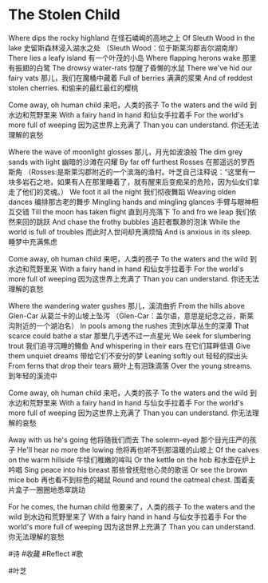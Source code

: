 # The Stolen Child

Where dips the rocky highland 在怪石嶙峋的高地之上
Of Sleuth Wood in the lake 史留斯森林浸入湖水之处
（Sleuth Wood：位于斯莱沟郡吉尔湖南岸）
There lies a leafy island 有一个叶茂的小岛
Where flapping herons wake 那里有振翅的白鹭
The drowsy water-rats 惊醒了昏懒的水鼠
There we've hid our fairy vats 那儿，我们在魔桶中藏着
Full of berries 满满的浆果
And of reddest stolen cherries. 和偷来的最红最红的樱桃

Come away, oh human child 来吧，人类的孩子
To the waters and the wild 到水边和荒野里来
With a fairy hand in hand 和仙女手拉着手
For the world's more full of weeping 因为这世界上充满了
Than you can understand. 你还无法理解的哀愁

Where the wave of moonlight glosses 那儿，月光如波浪般
The dim grey sands with light 幽暗的沙滩在闪耀
By far off furthest Rosses 在那遥远的罗西斯角
（Rosses:是斯莱沟郡附近的一个滨海的渔村。叶芝自己注释说：“这里有一块多岩石之地，如果有人在那里睡着了，就有醒来后变痴呆的危险，因为仙女们拿走了他们的灵魂。）
We foot it all the night 我们彻夜舞蹈
Weaving olden dances 编排那古老的舞步
Mingling hands and mingling glances 手臂与眼神相互交错
Till the moon has taken flight 直到月亮落下
To and fro we leap 我们依然来回的跳跃
And chase the frothy bubbles 追赶者飘渺的泡沫
While the world is full of troubles 而此时人世间却充满烦恼
And is anxious in its sleep. 睡梦中充满焦虑

Come away, oh human child 来吧，人类的孩子
To the waters and the wild 到水边和荒野里来
With a fairy hand in hand 和仙女手拉着手
For the world's more full of weeping 因为这世界上充满了
Than you can understand. 你还无法理解的哀愁

Where the wandering water gushes 那儿，溪流曲折
From the hills above Glen-Car 从葛兰卡的山坡上坠泻
（Glen-Car：盖尔语，意思是纪念之谷，斯莱沟附近的一个湖泊名）
In pools among the rushes 流到水草丛生的深潭
That scarce could bathe a star 那里几乎透不过一点星光
We seek for slumbering trout 我们追寻沉睡的鳟鱼
And whispering in their ears 在它们耳畔低语
Give them unquiet dreams 带给它们不安分的梦
Leaning softly out 轻轻的探出头
From ferns that drop their tears 厥叶上有泪珠滴落
Over the young streams. 到年轻的溪流中

Come away, oh human child 来吧，人类的孩子
To the waters and the wild 到水边和荒野里来
With a fairy hand in hand 与仙女手拉着手
For the world's more full of weeping 因为这世界上充满了
Than you can understand. 你无法理解的哀愁

Away with us he's going 他将随我们而去
The solemn-eyed 那个目光庄严的孩子
He'll hear no more the lowing 他将再也听不到那温暖的山坡上
Of the calves on the warm hillside 牛犊们稚嫩的哞叫
Or the kettle on the hob 和水壶在炉上吟唱
Sing peace into his breast 那些曾抚慰他心灵的歌谣
Or see the brown mice bob 再也看不到棕色的褐鼠
Round and round the oatmeal chest. 围着麦片盒子一圈圈地悉窣跳动

For he comes, the human child 他要来了，人类的孩子
To the waters and the wild 到水边和荒野里来了
With a fairy hand in hand 与仙女手拉着手
For the world's more full of weeping 因为这世界上充满了
Than you can understand. 你无法理解的哀愁

#诗 #收藏 #Reflect #歌

#叶芝 